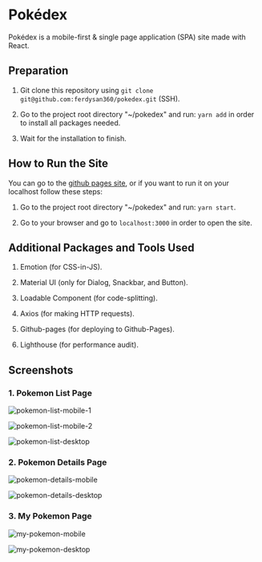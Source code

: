 # Pokédex

Pokédex is a mobile-first & single page application (SPA) site made with React.

## Preparation

1. Git clone this repository using `git clone git@github.com:ferdysan360/pokedex.git` (SSH).

2. Go to the project root directory "~/pokedex" and run: `yarn add` in order to install all packages needed.

3. Wait for the installation to finish.

## How to Run the Site

You can go to the [github pages site](https://ferdysan360.github.io/pokedex), or if you want to run it on your localhost follow these steps:

1. Go to the project root directory "~/pokedex" and run: `yarn start`.

2. Go to your browser and go to `localhost:3000` in order to open the site.

## Additional Packages and Tools Used

1. Emotion (for CSS-in-JS).

2. Material UI (only for Dialog, Snackbar, and Button).

3. Loadable Component (for code-splitting).

4. Axios (for making HTTP requests).

5. Github-pages (for deploying to Github-Pages).

6. Lighthouse (for performance audit).

## Screenshots

### 1. Pokemon List Page

![pokemon-list-mobile-1](src/Assets/pokemon-list-mobile-1.png)

![pokemon-list-mobile-2](src/Assets/pokemon-list-mobile-2.png)

![pokemon-list-desktop](src/Assets/pokemon-list-desktop.png)

### 2. Pokemon Details Page

![pokemon-details-mobile](src/Assets/pokemon-details-mobile.png)

![pokemon-details-desktop](src/Assets/pokemon-details-desktop.png)

### 3. My Pokemon Page

![my-pokemon-mobile](src/Assets/my-pokemon-mobile.png)

![my-pokemon-desktop](src/Assets/my-pokemon-desktop.png)
